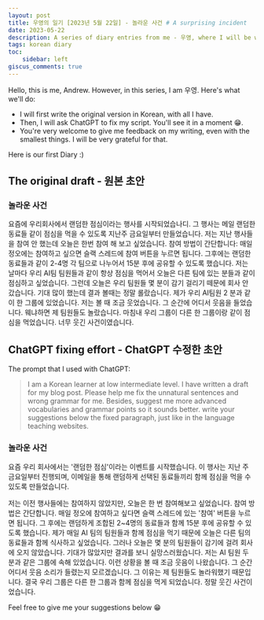 ```yaml
---
layout: post
title: 우영의 일기 [2023년 5월 22일] - 놀라운 사건 # A surprising incident
date: 2023-05-22
description: A series of diary entries from me - 우영, where I will be writing about my daily life in Korean.
tags: korean diary
toc:
    sidebar: left
giscus_comments: true
---
```


Hello, this is me, Andrew. However, in this series, I am 우영. Here's what we'll do:
- I will first write the original version in Korean, with all I have.
- Then, I will ask ChatGPT to fix my script. You'll see it in a moment 😁.
- You're very welcome to give me feedback on my writing, even with the smallest things. I will be very grateful for that.

Here is our first Diary :)

## The original draft - 원본 초안
### 놀라운 사건
요즘에 우리회사에서 랜덤한 점심이라는 행사를 시작되었습나디. 그 행사는 메일 랜덤한 동료들 같이 점심을 먹을 수 있도록 지난주 금요일부터 만들었습니다.
저는 지난 행사들을 참여 안 했는데 오늘은 한번 참여 해 보고 싶었습니다. 참여 방법이 간단합니다: 매일 정오에는 참여하고 싶으면 슬랙 스레드에 참여 버튼을 누르면 됩니다. 그후에는 랜덤한 동료들과 같이 2-4명 각 팀으로 나누어서 15분 후에 공유할 수 있도록 했습니다. 저는 날마다 우리 AI팀 팀원들과 같이 항상
점심을 먹어서 오늘은 다른 팀에 있는 분들과 같이 점심하고 싶었습니다. 그런데 오늘은 우리 팀원들 몇 분이 감기 걸리기 떼문에 회사 안 갔습니다. 기대 많이 했는데 결과 볼때는 정말 롤랐습니다. 제가 우리 AI팀원 2 분과 같이 한 그룹에 있었습니다. 저는 볼 때 조금 웃었습니다. 그 순간에 어디서 웃음을 들었습니다.
웨냐하면 제 팀원들도 놀랐습니다. 마침내 우리 그룹이 다른 한 그룹이랑 같이 점심을 먹었습니다. 너무 웃긴 사건이였습니다.

## ChatGPT fixing effort - ChatGPT 수정한 초안
The prompt that I used with ChatGPT:
> I am a Korean learner at low intermediate level. I have written a draft for my blog post. Please help me fix the unnatural sentences and wrong grammar for me. Besides, suggest me more advanced vocabularies and grammar points so it sounds better. write your suggestions below the fixed paragraph, just like in the language teaching websites.

### 놀라운 사건

요즘 우리 회사에서는 '랜덤한 점심'이라는 이벤트를 시작했습니다. 이 행사는 지난 주 금요일부터 진행되며, 이메일을 통해 랜덤하게 선택된 동료들끼리 함께 점심을 먹을 수 있도록 만들었습니다.

저는 이전 행사들에는 참여하지 않았지만, 오늘은 한 번 참여해보고 싶었습니다. 참여 방법은 간단합니다. 매일 정오에 참여하고 싶다면 슬랙 스레드에 있는 '참여' 버튼을 누르면 됩니다. 그 후에는 랜덤하게 조합된 2~4명의 동료들과 함께 15분 후에 공유할 수 있도록 했습니다. 제가 매일 AI 팀의 팀원들과 함께 점심을 먹기 때문에 오늘은 다른 팀의 동료들과 함께 식사하고 싶었습니다. 그러나 오늘은 몇 분의 팀원들이 감기에 걸려 회사에 오지 않았습니다. 기대가 많았지만 결과를 보니 실망스러웠습니다. 저는 AI 팀원 두 분과 같은 그룹에 속해 있었습니다. 이런 상황을 볼 때 조금 웃음이 나왔습니다. 그 순간 어디서 웃음 소리가 들렸는지 모르겠습니다. 그 이유는 제 팀원들도 놀라워했기 때문입니다. 결국 우리 그룹은 다른 한 그룹과 함께 점심을 먹게 되었습니다. 정말 웃긴 사건이었습니다.

Feel free to give me your suggestions below 😁
